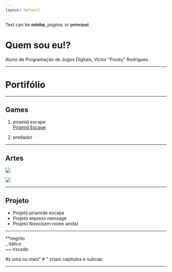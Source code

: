 ```yaml
---
layout: default
---
```


Text can be **minha**, _pagina_, or ~~principal~~.
# Quem sou eu!?
Aluno de Programação de Jogos Digitais, Victor "Frosty" Rodrigues.
* * * 
# Portifólio 

* * *  
## Games  
1. piramid escape  
[Piramid Escape](https://elielton90.github.io/Akili/)

2. predador
* * *  
## Artes  
![](http://www.fotolip.com/wp-content/uploads/2016/05/Minecraft-Pixel-Art-Templates-6.jpg)

![](site2.png)


* * *  
## Projeto  
* Projeto piramide escape 
* Projeto express mensage  
* Projeto Novo(sem nome ainda) 

* * *  
**negrito  
_ itálico  
~~ riscado  

#s uma ou mais" # " criam capitulos e subcap

* * *  
